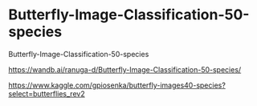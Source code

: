 # Butterfly-Image-Classification-50-species
Butterfly-Image-Classification-50-species

https://wandb.ai/ranuga-d/Butterfly-Image-Classification-50-species/

https://www.kaggle.com/gpiosenka/butterfly-images40-species?select=butterflies_rev2
